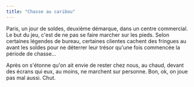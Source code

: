 ```yaml
---
title: "Chasse au caribou"
---
```


Paris, un jour de soldes, deuxième démarque, dans un centre commercial. Le but
du jeu, c'est de ne pas se faire marcher sur les pieds. Selon certaines
légendes de bureau, certaines clientes cachent des fringues au avant les
soldes pour ne déterrer leur trésor qu'une fois commencée la période de
chasse...

Après on s'étonne qu'on ait envie de rester chez nous, au chaud, devant des
écrans qui eux, au moins, ne marchent sur personne. Bon, ok, on joue pas mal
aussi. Chut.

